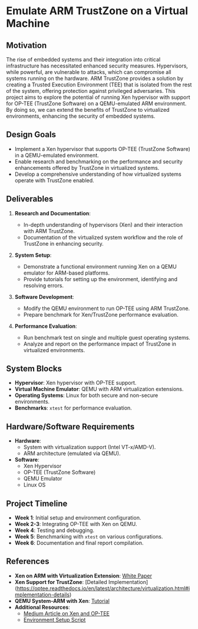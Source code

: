 # Emulate ARM TrustZone on a Virtual Machine

## Motivation
The rise of embedded systems and their integration into critical infrastructure has necessitated enhanced security measures. Hypervisors, while powerful, are vulnerable to attacks, which can compromise all systems running on the hardware. ARM TrustZone provides a solution by creating a Trusted Execution Environment (TEE) that is isolated from the rest of the system, offering protection against privileged adversaries. This project aims to explore the potential of running Xen hypervisor with support for OP-TEE (TrustZone Software) on a QEMU-emulated ARM environment. By doing so, we can extend the benefits of TrustZone to virtualized environments, enhancing the security of embedded systems.

## Design Goals
- Implement a Xen hypervisor that supports OP-TEE (TrustZone Software) in a QEMU-emulated environment.
- Enable research and benchmarking on the performance and security enhancements offered by TrustZone in virtualized systems.
- Develop a comprehensive understanding of how virtualized systems operate with TrustZone enabled.

## Deliverables
1. **Research and Documentation**:
   - In-depth understanding of hypervisors (Xen) and their interaction with ARM TrustZone.
   - Documentation of the virtualized system workflow and the role of TrustZone in enhancing security.
   
2. **System Setup**:
   - Demonstrate a functional environment running Xen on a QEMU emulator for ARM-based platforms.
   - Provide tutorials for setting up the environment, identifying and resolving errors.
   
3. **Software Development**:
   - Modify the QEMU environment to run OP-TEE using ARM TrustZone.
   - Prepare benchmark for Xen/TrustZone performance evaluation.
   
4. **Performance Evaluation**:
   - Run benchmark test on single and multiple guest operating systems.
   - Analyze and report on the performance impact of TrustZone in virtualized environments.

## System Blocks
- **Hypervisor**: Xen hypervisor with OP-TEE support.
- **Virtual Machine Emulator**: QEMU with ARM virtualization extensions.
- **Operating Systems**: Linux for both secure and non-secure environments.
- **Benchmarks**: `xtest` for performance evaluation.

## Hardware/Software Requirements
- **Hardware**: 
  - System with virtualization support (Intel VT-x/AMD-V).
  - ARM architecture (emulated via QEMU).
- **Software**:
  - Xen Hypervisor
  - OP-TEE (TrustZone Software)
  - QEMU Emulator
  - Linux OS

## Project Timeline
- **Week 1**: Initial setup and environment configuration.
- **Week 2-3**: Integrating OP-TEE with Xen on QEMU.
- **Week 4**: Testing and debugging.
- **Week 5**: Benchmarking with `xtest` on various configurations.
- **Week 6**: Documentation and final report compilation.

## References
- **Xen on ARM with Virtualization Extension**: [White Paper](https://wiki.xenproject.org/wiki/Xen_ARM_with_Virtualization_Extensions_whitepaper)
- **Xen Support for TrustZone**: [Detailed Implementation]
(https://optee.readthedocs.io/en/latest/architecture/virtualization.html#implementation-details)
- **QEMU System-ARM with Xen**: [Tutorial](https://wiki.xenproject.org/wiki/Xen_ARM_with_Virtualization_Extensions/qemu-system-aarch64)
- **Additional Resources**:
  - [Medium Article on Xen and OP-TEE](https://medium.com/@denisobrezko/xen-on-arm-and-qemu-1654f24de2f5)
  - [Environment Setup Script](https://gist.github.com/stewdk/110f43e0cc1d905fc6ed4c7e10d8d35e)

